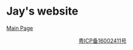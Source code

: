 # Jay's website

[Main Page](http://nbviewer.jupyter.org/github/lijieamd/ipypage/blob/master/Index.ipynb)


<center>
  <a rel="external" href="www.beian.miit.gov.cn">
    粤ICP备16002411号
  </a>
</center>
